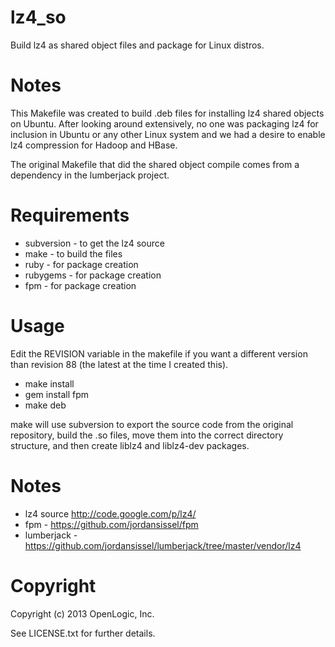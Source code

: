 lz4_so
======

Build lz4 as shared object files and package for Linux distros.

Notes
=====

This Makefile was created to build .deb files for installing lz4 shared
objects on Ubuntu.  After looking around extensively, no one was
packaging lz4 for inclusion in Ubuntu or any other Linux system and we
had a desire to enable lz4 compression for Hadoop and HBase.

The original Makefile that did the shared object compile comes from a
dependency in the lumberjack project.

Requirements
============
- subversion - to get the lz4 source
- make - to build the files
- ruby - for package creation
- rubygems - for package creation
- fpm - for package creation

Usage
=====

Edit the REVISION variable in the makefile if you want a different
version than revision 88 (the latest at the time I created this).

- make install
- gem install fpm
- make deb

make will use subversion to export the source code from the original
repository, build the .so files, move them into the correct directory
structure, and then create liblz4 and liblz4-dev packages.


Notes
=====

- lz4 source  http://code.google.com/p/lz4/
- fpm - https://github.com/jordansissel/fpm
- lumberjack - https://github.com/jordansissel/lumberjack/tree/master/vendor/lz4

Copyright
=========

Copyright (c) 2013 OpenLogic, Inc.

See LICENSE.txt for further details.


